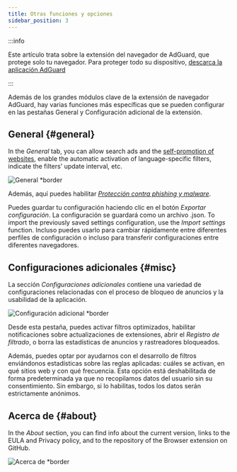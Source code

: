 ```yaml
---
title: Otras funciones y opciones
sidebar_position: 3
---
```


:::info

Este artículo trata sobre la extensión del navegador de AdGuard, que protege solo tu navegador. Para proteger todo su dispositivo, [descarca la aplicación AdGuard](https://agrd.io/download-kb-adblock)

:::

Además de los grandes módulos clave de la extensión de navegador AdGuard, hay varias funciones más específicas que se pueden configurar en las pestañas General y Configuración adicional de la extensión.

## General {#general}

In the _General_ tab, you can allow search ads and the [self-promotion of websites](/general/ad-filtering/search-ads), enable the automatic activation of language-specific filters, indicate the filters' update interval, etc.

![General \*border](https://cdn.adtidy.org/content/Kb/ad_blocker/browser_extension/ad_blocker_browser_extension_general.png)

Además, aquí puedes habilitar [_Protección contra phishing y malware_](/general/browsing-security).

Puedes guardar tu configuración haciendo clic en el botón _Exportar configuración_. La configuración se guardará como un archivo .json. To import the previously saved settings configuration, use the _Import settings_ function. Incluso puedes usarlo para cambiar rápidamente entre diferentes perfiles de configuración o incluso para transferir configuraciones entre diferentes navegadores.

## Configuraciones adicionales {#misc}

La sección _Configuraciones adicionales_ contiene una variedad de configuraciones relacionadas con el proceso de bloqueo de anuncios y la usabilidad de la aplicación.

![Configuración adicional \*border](https://cdn.adtidy.org/content/Kb/ad_blocker/browser_extension/ad_blocker_browser_extension_additional_settings.png)

Desde esta pestaña, puedes activar filtros optimizados, habilitar notificaciones sobre actualizaciones de extensiones, abrir el _Registro de filtrado_, o borra las estadísticas de anuncios y rastreadores bloqueados.

Además, puedes optar por ayudarnos con el desarrollo de filtros enviándonos estadísticas sobre las reglas aplicadas: cuáles se activan, en qué sitios web y con qué frecuencia. Esta opción está deshabilitada de forma predeterminada ya que no recopilamos datos del usuario sin su consentimiento. Sin embargo, si lo habilitas, todos los datos serán estrictamente anónimos.

## Acerca de {#about}

In the _About_ section, you can find info about the current version, links to the EULA and Privacy policy, and to the repository of the Browser extension on GitHub.

![Acerca de \*border](https://cdn.adtidy.org/content/Kb/ad_blocker/browser_extension/ad_blocker_browser_extension_about.png)
